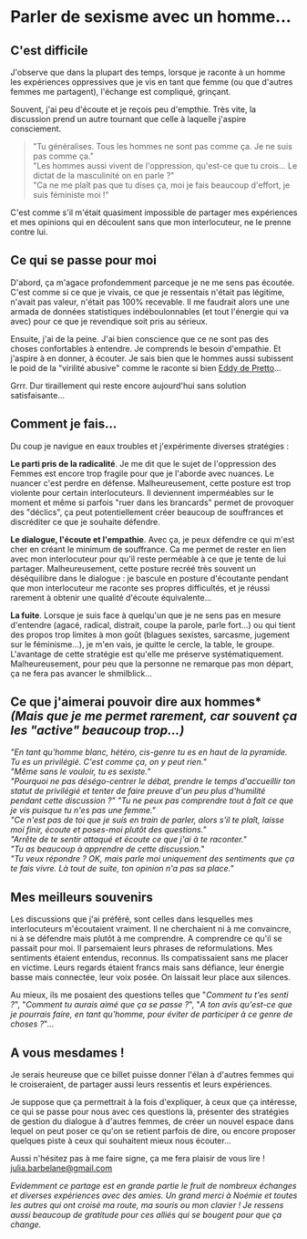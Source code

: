 # Parler de sexisme avec un homme... 

## C'est difficile 

J'observe que dans la plupart des temps, lorsque je raconte à un homme les expériences oppressives que je vis en tant que femme (ou que d'autres femmes me partagent), l'échange est compliqué, grinçant. 

Souvent, j'ai peu d'écoute et je reçois peu d'empthie. Très vite, la discussion prend un autre tournant que celle à laquelle j'aspire consciement. 

> "Tu généralises. Tous les hommes ne sont pas comme ça. Je ne suis pas comme ça."  
> "Les hommes aussi vivent de l'oppression, qu'est-ce que tu crois... Le dictat de la masculinité on en parle ?"  
> "Ca ne me plaît pas que tu dises ça, moi je fais beaucoup d'effort, je suis féministe moi !"  


C'est comme s'il m'était quasiment impossible de partager mes expériences et mes opinions qui en découlent sans que mon interlocuteur, ne le prenne contre lui. 

## Ce qui se passe pour moi

D'abord, ça m'agace profondemment parceque je ne me sens pas écoutée. C'est comme si ce que je vivais, ce que je ressentais n'était pas légitime, n'avait pas valeur, n'était pas 100% recevable. Il me faudrait alors une une armada de données statistiques indéboulonnables (et tout l'énergie qui va avec) pour ce que je revendique soit pris au sérieux.  

Ensuite, j'ai de la peine. J'ai bien conscience que ce ne sont pas des choses confortables à entendre. Je comprends le besoin d'empathie. Et j'aspire à en donner, à écouter. Je sais bien que le hommes aussi subissent le poid de la "virilité abusive" comme le raconte si bien [Eddy de Pretto](https://www.youtube.com/watch?v=XfbM3LD0D9Q)... 


Grrr. Dur tiraillement qui reste encore aujourd'hui sans solution satisfaisante...

## Comment je fais...

Du coup je navigue en eaux troubles et j'expérimente diverses stratégies :

**Le parti pris de la radicalité**. Je me dit que le sujet de l'oppression des Femmes est encore trop fragile pour que je l'aborde avec nuances. Le nuancer c'est perdre en défense. Malheureusement, cette posture est trop violente pour certain interlocuteurs. Il deviennent imperméables sur le moment et même si parfois "ruer dans les brancards" permet de provoquer des "déclics", ça peut potentiellement créer beaucoup de souffrances et discréditer ce que je souhaite défendre.

**Le dialogue, l'écoute et l'empathie**. Avec ça, je peux défendre ce qui m'est cher en créant le minimum de souffrance. Ca me permet de rester en lien avec mon interlocuteur pour qu'il reste perméable à ce que je tente de lui partager. Malheureusement, cette posture recréé très souvent un déséquilibre dans le dialogue : je bascule en posture d'écoutante pendant que mon interlocuteur me raconte ses propres difficultés, et je réussi rarement à obtenir une qualité d'écoute équivalente... 

**La fuite**. Lorsque je suis face à quelqu'un que je ne sens pas en mesure d'entendre (agacé, radical, distrait, coupe la parole, parle fort...) ou qui tient des propos trop limites à mon goût (blagues sexistes, sarcasme, jugement sur le féminisme...), je m'en vais, je quitte le cercle, la table, le groupe. L'avantage de cette stratégie est qu'elle me préserve systématiquement. Malheureusement, pour peu que la personne ne remarque pas mon départ, ça ne fera pas avancer le shmilblick...

## Ce que j'aimerai pouvoir dire aux hommes* *(Mais que je me permet rarement, car souvent ça les "active" beaucoup trop...)*

*"En tant qu'homme blanc, hétéro, cis-genre tu es en haut de la pyramide. Tu es un privilégié. C'est comme ça, on y peut rien."  
"Même sans le vouloir, tu es sexiste."  
"Pourquoi ne pas déségo-centrer le débat, prendre le temps d'accueillir ton statut de privilégié et tenter de faire preuve d'un peu plus d'humilité pendant cette discussion ?"
"Tu ne peux pas comprendre tout à fait ce que je vis puisque tu n'es pas une femme."  
"Ce n'est pas de toi que je suis en train de parler, alors s'il te plaît, laisse moi finir, écoute et poses-moi plutôt des questions."  
"Arrête de te sentir attaqué et écoute ce que j'ai à te raconter."  
"Tu as beaucoup à apprendre de cette discussion."  
"Tu veux répondre ? OK, mais parle moi uniquement des sentiments que ça te fais vivre. Là tout de suite, ton opinion n'a pas sa place."*

## Mes meilleurs souvenirs

Les discussions que j'ai préféré, sont celles dans lesquelles mes interlocuteurs m'écoutaient vraiment. Il ne cherchaient ni à me convaincre, ni à se défendre mais plutôt à me comprendre. A comprendre ce qu'il se passait pour moi. Il parsemaient leurs phrases de reformulations. Mes sentiments étaient entendus, reconnus. Ils compatissaient sans me placer en victime. Leurs regards étaient francs mais sans défiance, leur énergie basse mais connectée, leur voix posée. On laissait leur place aux silences. 

Au mieux, ils me posaient des questions telles que "*Comment tu t'es senti ?*", "*Comment tu aurais aimé que ça se passe ?*", "*A ton avis qu'est-ce que je pourrais faire, en tant qu'homme, pour éviter de participer à ce genre de choses ?*"...

## A vous mesdames !

Je serais heureuse que ce billet puisse donner l'élan à d'autres femmes qui le croiseraient, de partager aussi leurs ressentis et leurs expériences. 

Je suppose que ça permettrait à la fois d'expliquer, à ceux que ça intéresse, ce qui se passe pour nous avec ces questions là, présenter des stratégies de gestion du dialogue à d'autres femmes, de créer un nouvel espace dans lequel on peut poser ce qu'on se retient parfois de dire, ou encore proposer quelques piste à ceux qui souhaitent mieux nous écouter...

Aussi n'hésitez pas à me faire signe, ça me fera plaisir de vous lire !  
julia.barbelane@gmail.com

*Evidemment ce partage est en grande partie le fruit de nombreux échanges et diverses expériences avec des amies. Un grand merci à Noémie et toutes les autres qui ont croisé ma route, ma souris ou mon clavier ! Je ressens aussi beaucoup de gratitude pour ces alliés qui se bougent pour que ça change.*
